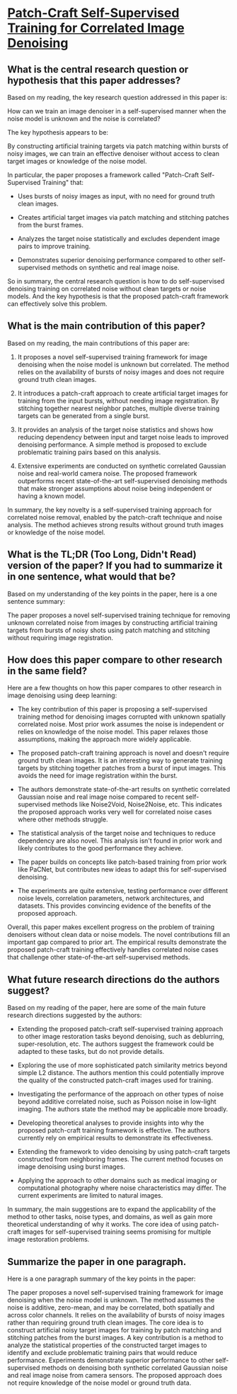 # [Patch-Craft Self-Supervised Training for Correlated Image Denoising](https://arxiv.org/abs/2211.09919)

## What is the central research question or hypothesis that this paper addresses?

 Based on my reading, the key research question addressed in this paper is: 

How can we train an image denoiser in a self-supervised manner when the noise model is unknown and the noise is correlated?

The key hypothesis appears to be:

By constructing artificial training targets via patch matching within bursts of noisy images, we can train an effective denoiser without access to clean target images or knowledge of the noise model.

In particular, the paper proposes a framework called "Patch-Craft Self-Supervised Training" that:

- Uses bursts of noisy images as input, with no need for ground truth clean images.

- Creates artificial target images via patch matching and stitching patches from the burst frames.

- Analyzes the target noise statistically and excludes dependent image pairs to improve training. 

- Demonstrates superior denoising performance compared to other self-supervised methods on synthetic and real image noise.

So in summary, the central research question is how to do self-supervised denoising training on correlated noise without clean targets or noise models. And the key hypothesis is that the proposed patch-craft framework can effectively solve this problem.


## What is the main contribution of this paper?

 Based on my reading, the main contributions of this paper are:

1. It proposes a novel self-supervised training framework for image denoising when the noise model is unknown but correlated. The method relies on the availability of bursts of noisy images and does not require ground truth clean images.

2. It introduces a patch-craft approach to create artificial target images for training from the input bursts, without needing image registration. By stitching together nearest neighbor patches, multiple diverse training targets can be generated from a single burst. 

3. It provides an analysis of the target noise statistics and shows how reducing dependency between input and target noise leads to improved denoising performance. A simple method is proposed to exclude problematic training pairs based on this analysis.

4. Extensive experiments are conducted on synthetic correlated Gaussian noise and real-world camera noise. The proposed framework outperforms recent state-of-the-art self-supervised denoising methods that make stronger assumptions about noise being independent or having a known model.

In summary, the key novelty is a self-supervised training approach for correlated noise removal, enabled by the patch-craft technique and noise analysis. The method achieves strong results without ground truth images or knowledge of the noise model.


## What is the TL;DR (Too Long, Didn't Read) version of the paper? If you had to summarize it in one sentence, what would that be?

 Based on my understanding of the key points in the paper, here is a one sentence summary:

The paper proposes a novel self-supervised training technique for removing unknown correlated noise from images by constructing artificial training targets from bursts of noisy shots using patch matching and stitching without requiring image registration.


## How does this paper compare to other research in the same field?

 Here are a few thoughts on how this paper compares to other research in image denoising using deep learning:

- The key contribution of this paper is proposing a self-supervised training method for denoising images corrupted with unknown spatially correlated noise. Most prior work assumes the noise is independent or relies on knowledge of the noise model. This paper relaxes those assumptions, making the approach more widely applicable.

- The proposed patch-craft training approach is novel and doesn't require ground truth clean images. It is an interesting way to generate training targets by stitching together patches from a burst of input images. This avoids the need for image registration within the burst.

- The authors demonstrate state-of-the-art results on synthetic correlated Gaussian noise and real image noise compared to recent self-supervised methods like Noise2Void, Noise2Noise, etc. This indicates the proposed approach works very well for correlated noise cases where other methods struggle.

- The statistical analysis of the target noise and techniques to reduce dependency are also novel. This analysis isn't found in prior work and likely contributes to the good performance they achieve.

- The paper builds on concepts like patch-based training from prior work like PaCNet, but contributes new ideas to adapt this for self-supervised denoising.

- The experiments are quite extensive, testing performance over different noise levels, correlation parameters, network architectures, and datasets. This provides convincing evidence of the benefits of the proposed approach.

Overall, this paper makes excellent progress on the problem of training denoisers without clean data or noise models. The novel contributions fill an important gap compared to prior art. The empirical results demonstrate the proposed patch-craft training effectively handles correlated noise cases that challenge other state-of-the-art self-supervised methods.


## What future research directions do the authors suggest?

 Based on my reading of the paper, here are some of the main future research directions suggested by the authors:

- Extending the proposed patch-craft self-supervised training approach to other image restoration tasks beyond denoising, such as deblurring, super-resolution, etc. The authors suggest the framework could be adapted to these tasks, but do not provide details.

- Exploring the use of more sophisticated patch similarity metrics beyond simple L2 distance. The authors mention this could potentially improve the quality of the constructed patch-craft images used for training.

- Investigating the performance of the approach on other types of noise beyond additive correlated noise, such as Poisson noise in low-light imaging. The authors state the method may be applicable more broadly.

- Developing theoretical analyses to provide insights into why the proposed patch-craft training framework is effective. The authors currently rely on empirical results to demonstrate its effectiveness.

- Extending the framework to video denoising by using patch-craft targets constructed from neighboring frames. The current method focuses on image denoising using burst images.

- Applying the approach to other domains such as medical imaging or computational photography where noise characteristics may differ. The current experiments are limited to natural images.

In summary, the main suggestions are to expand the applicability of the method to other tasks, noise types, and domains, as well as gain more theoretical understanding of why it works. The core idea of using patch-craft images for self-supervised training seems promising for multiple image restoration problems.


## Summarize the paper in one paragraph.

 Here is a one paragraph summary of the key points in the paper:

The paper proposes a novel self-supervised training framework for image denoising when the noise model is unknown. The method assumes the noise is additive, zero-mean, and may be correlated, both spatially and across color channels. It relies on the availability of bursts of noisy images rather than requiring ground truth clean images. The core idea is to construct artificial noisy target images for training by patch matching and stitching patches from the burst images. A key contribution is a method to analyze the statistical properties of the constructed target images to identify and exclude problematic training pairs that would reduce performance. Experiments demonstrate superior performance to other self-supervised methods on denoising both synthetic correlated Gaussian noise and real image noise from camera sensors. The proposed approach does not require knowledge of the noise model or ground truth data.
